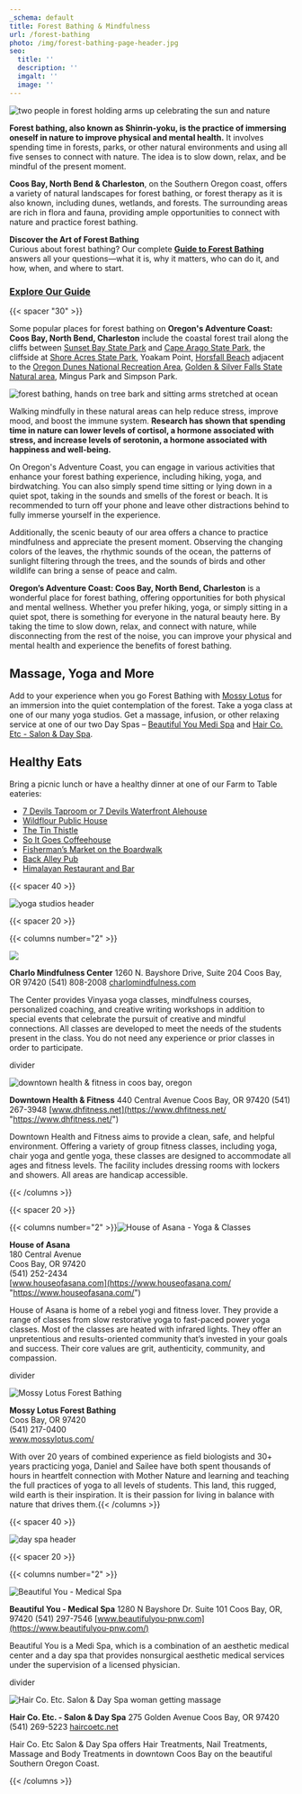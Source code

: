 ```yaml
---
_schema: default
title: Forest Bathing & Mindfulness
url: /forest-bathing
photo: /img/forest-bathing-page-header.jpg
seo:
  title: ''
  description: ''
  imgalt: ''
  image: ''
---
```

![two people in forest holding arms up celebrating the sun and nature](/img/forest-bathing-hero-main-image.jpg)

**Forest bathing, also known as Shinrin-yoku, is the practice of immersing oneself in nature to improve physical and mental health.** It involves spending time in forests, parks, or other natural environments and using all five senses to connect with nature. The idea is to slow down, relax, and be mindful of the present moment.

**Coos Bay, North Bend & Charleston**, on the Southern Oregon coast, offers a variety of natural landscapes for forest bathing, or forest therapy as it is also known, including dunes, wetlands, and forests. The surrounding areas are rich in flora and fauna, providing ample opportunities to connect with nature and practice forest bathing.

**Discover the Art of Forest Bathing**<br>Curious about forest bathing? Our complete [**Guide to Forest Bathing**](/forest-bathing-guide) answers all your questions—what it is, why it matters, who can do it, and how, when, and where to start.

### <a class="learn-more-anywhere-btn" target="" href="/forest-bathing-guide">Explore Our Guide</a>

{{< spacer "30" >}}

Some popular places for forest bathing on **Oregon's Adventure Coast: Coos Bay, North Bend, Charleston** include the coastal forest trail along the cliffs between [Sunset Bay State Park](/state-parks-and-national-lands/) and [Cape Arago State Park](/state-parks-and-national-lands/), the cliffside at [Shore Acres State Park](/state-parks-and-national-lands/), Yoakam Point, [Horsfall Beach](/undeveloped-beaches) adjacent to the [Oregon Dunes National Recreation Area](/state-parks-and-national-lands/), [Golden & Silver Falls State Natural area](/state-parks-and-national-lands/), Mingus Park and Simpson Park.

![forest bathing, hands on tree bark and sitting arms stretched at ocean](/img/forest-bathing-collage-695x322-v02.jpg)

Walking mindfully in these natural areas can help reduce stress, improve mood, and boost the immune system. **Research has shown that spending time in nature can lower levels of cortisol, a hormone associated with stress, and increase levels of serotonin, a hormone associated with happiness and well-being.**

On Oregon's Adventure Coast, you can engage in various activities that enhance your forest bathing experience, including hiking, yoga, and birdwatching. You can also simply spend time sitting or lying down in a quiet spot, taking in the sounds and smells of the forest or beach. It is recommended to turn off your phone and leave other distractions behind to fully immerse yourself in the experience.

Additionally, the scenic beauty of our area offers a chance to practice mindfulness and appreciate the present moment. Observing the changing colors of the leaves, the rhythmic sounds of the ocean, the patterns of sunlight filtering through the trees, and the sounds of birds and other wildlife can bring a sense of peace and calm.

**Oregon’s Adventure Coast: Coos Bay, North Bend, Charleston** is a wonderful place for forest bathing, offering opportunities for both physical and mental wellness. Whether you prefer hiking, yoga, or simply sitting in a quiet spot, there is something for everyone in the natural beauty here. By taking the time to slow down, relax, and connect with nature, while disconnecting from the rest of the noise, you can improve your physical and mental health and experience the benefits of forest bathing.

## Massage, Yoga and More

Add to your experience when you go Forest Bathing with <a href="https://mossylotus.com/" target="_blank" rel="noopener">Mossy Lotus</a> for an immersion into the quiet contemplation of the forest. Take a yoga class at one of our many yoga studios. Get a massage, infusion, or other relaxing service at one of our two Day Spas – <a href="https://www.beautifulyou-pnw.net/" target="_blank" rel="noopener">Beautiful You Medi Spa</a> and [Hair Co. Etc - Salon & Day Spa](https://haircoetc.net/).

## Healthy Eats

Bring a picnic lunch or have a healthy dinner at one of our Farm to Table eateries:

* [7 Devils Taproom or 7 Devils Waterfront Alehouse](https://7devilsbrewery.com/)
* [Wildflour Public House](https://www.wildflourpub.com/home)
* [The Tin Thistle](https://www.facebook.com/thetinthistlecafe/)
* [So It Goes Coffeehouse](https://www.soitgoescoffee.com/)
* [Fisherman’s Market on the Boardwalk](https://www.facebook.com/fishermensseafoodmarket/)
* [Back Alley Pub](https://northbendlanes.com/Back-Alley-Pub-Grill)
* <a href="https://www.restaurantji.com/or/coos-bay/himalayan-restaurants-and-bar-/" target="_blank" rel="noopener">Himalayan Restaurant and Bar</a>

{{< spacer 40 >}}

![yoga studios header](/img/yoga-studios-subheader-695x125.jpg)

{{< spacer 20 >}}

{{< columns number="2" >}}

![](/img/charlo-mindfulness-center.jpg)

**Charlo Mindfulness Center**
1260 N. Bayshore Drive, Suite 204
Coos Bay, OR 97420
(541) 808-2008
[charlomindfulness.com](http://charlomindfulness.com/)

The Center provides Vinyasa yoga classes, mindfulness courses, personalized coaching, and creative writing workshops in addition to special events that celebrate the pursuit of creative and mindful connections. All classes are developed to meet the needs of the students present in the class. You do not need any experience or prior classes in order to participate.

divider

![downtown health & fitness in coos bay, oregon](/img/downtown-fitness-center.jpg)

**Downtown Health & Fitness**
440 Central Avenue
Coos Bay, OR 97420
(541) 267-3948
[www.dhfitness.net](https://www.dhfitness.net/ "https://www.dhfitness.net/")

Downtown Health and Fitness aims to provide a clean, safe, and helpful environment. Offering a variety of group fitness classes, including yoga, chair yoga and gentle yoga, these classes are designed to accommodate all ages and fitness levels. The facility includes dressing rooms with lockers and showers. All areas are handicap accessible.

{{< /columns >}}

{{< spacer 20 >}}

{{< columns number="2" >}}![House of Asana - Yoga &amp; Classes](/img/house-of-asana-345x220.jpg)

**House of Asana**<br>180 Central Avenue<br>Coos Bay, OR 97420<br>(541) 252-2434<br>[www.houseofasana.com](https://www.houseofasana.com/ "https://www.houseofasana.com/")

House of Asana is home of a rebel yogi and fitness lover. They provide a range of classes from slow restorative yoga to fast-paced power yoga classes. Most of the classes are heated with infrared lights. They offer an unpretentious and results-oriented community that’s invested in your goals and success. Their core values are grit, authenticity, community, and compassion.

divider

![Mossy Lotus Forest Bathing](/img/mossy-lotus-345x220.jpg)

**Mossy Lotus Forest Bathing**<br>Coos Bay, OR 97420<br>(541) 217-0400<br><a href="https://mossylotus.com/" target="_blank" rel="noopener">www.</a><a href="https://mossylotus.com/" target="_blank" rel="noopener">mossylotus.com/</a>

With over 20 years of combined experience as field biologists and 30+ years practicing yoga, Daniel and Sailee have both spent thousands of hours in heartfelt connection with Mother Nature and learning and teaching the full practices of yoga to all levels of students. This land, this rugged, wild earth is their inspiration. It is their passion for living in balance with nature that drives them.{{< /columns >}}

{{< spacer 40 >}}

![day spa header](/img/day-spas-subheader-695x125.jpg)

{{< spacer 20 >}}

{{< columns number="2" >}}

![Beautiful You - Medical Spa](/img/beautiful-you-spa.jpg)

**Beautiful You - Medical Spa**
1280 N Bayshore Dr. Suite 101
Coos Bay, OR, 97420
(541) 297-7546
[www.beautifulyou-pnw.com](https://www.beautifulyou-pnw.com/)

Beautiful You is a Medi Spa, which is a combination of an aesthetic medical center and a day spa that provides nonsurgical aesthetic medical services under the supervision of a licensed physician.

divider

![Hair Co. Etc. Salon & Day Spa woman getting massage](/img/hair-inc-etc-345x220.jpg)

**Hair Co. Etc. - Salon & Day Spa**
275 Golden Avenue
Coos Bay, OR 97420
(541) 269-5223
[haircoetc.net](https://haircoetc.net/ "https://haircoetc.net/")

Hair Co. Etc Salon & Day Spa offers Hair Treatments, Nail Treatments, Massage and Body Treatments in downtown Coos Bay on the beautiful Southern Oregon Coast.

{{< /columns >}}